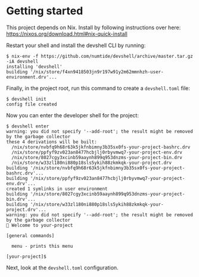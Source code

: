 # Getting started

This project depends on Nix. Install by following instructions over here:
https://nixos.org/download.html#nix-quick-install

Restart your shell and install the devshell CLI by running:

```console
$ nix-env -f https://github.com/numtide/devshell/archive/master.tar.gz -iA devshell
installing 'devshell'
building '/nix/store/f4xn9418503jn9r197w91y2m62mmnhzh-user-environment.drv'...
```

Finally, in the project root, run this command to create a `devshell.toml`
file:

```console
$ devshell init
config file created
```

Now you can enter the developer shell for the project:

```console
$ devshell enter
warning: you did not specify '--add-root'; the result might be removed by the garbage collector
these 4 derivations will be built:
  /nix/store/nvbfq9h68r63k5jkfnbimny3b35sx0fs-your-project-bashrc.drv
  /nix/store/ppfyf9zv023an8477hcbjlj0rbyvmwq7-your-project-env.drv
  /nix/store/8027cgy3xcinb59aaynh899q953dnzms-your-project-bin.drv
  /nix/store/w33zl180ni880p18sls5ykih88zkmkqk-your-project.drv
building '/nix/store/nvbfq9h68r63k5jkfnbimny3b35sx0fs-your-project-bashrc.drv'...
building '/nix/store/ppfyf9zv023an8477hcbjlj0rbyvmwq7-your-project-env.drv'...
created 1 symlinks in user environment
building '/nix/store/8027cgy3xcinb59aaynh899q953dnzms-your-project-bin.drv'...
building '/nix/store/w33zl180ni880p18sls5ykih88zkmkqk-your-project.drv'...
warning: you did not specify '--add-root'; the result might be removed by the garbage collector
🔨 Welcome to your-project

[general commands]

  menu - prints this menu

[your-project]$
```

Next, look at the `devshell.toml` configuration.
